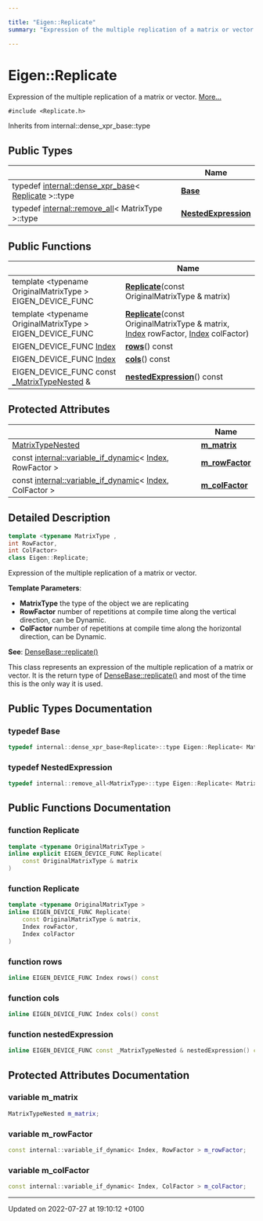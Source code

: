 ```yaml
---

title: "Eigen::Replicate"
summary: "Expression of the multiple replication of a matrix or vector. "

---
```


# Eigen::Replicate



Expression of the multiple replication of a matrix or vector.  [More...](#detailed-description)


`#include <Replicate.h>`

Inherits from internal::dense_xpr_base::type

## Public Types

|                | Name           |
| -------------- | -------------- |
| typedef <a href="http://example.org/classes/structeigen_1_1internal_1_1dense__xpr__base/">internal::dense_xpr_base</a>< <a href="http://example.org/classes/classeigen_1_1replicate/">Replicate</a> >::type | **[Base](http://example.org/classes/classeigen_1_1replicate/#typedef-base)**  |
| typedef <a href="http://example.org/classes/structeigen_1_1internal_1_1remove__all/">internal::remove_all</a>< MatrixType >::type | **[NestedExpression](http://example.org/classes/classeigen_1_1replicate/#typedef-nestedexpression)**  |

## Public Functions

|                | Name           |
| -------------- | -------------- |
| template <typename OriginalMatrixType \> <br>EIGEN_DEVICE_FUNC | **[Replicate](http://example.org/classes/classeigen_1_1replicate/#function-replicate)**(const OriginalMatrixType & matrix) |
| template <typename OriginalMatrixType \> <br>EIGEN_DEVICE_FUNC | **[Replicate](http://example.org/classes/classeigen_1_1replicate/#function-replicate)**(const OriginalMatrixType & matrix, <a href="http://example.org/namespaces/namespaceeigen/#typedef-index">Index</a> rowFactor, <a href="http://example.org/namespaces/namespaceeigen/#typedef-index">Index</a> colFactor) |
| EIGEN_DEVICE_FUNC <a href="http://example.org/namespaces/namespaceeigen/#typedef-index">Index</a> | **[rows](http://example.org/classes/classeigen_1_1replicate/#function-rows)**() const |
| EIGEN_DEVICE_FUNC <a href="http://example.org/namespaces/namespaceeigen/#typedef-index">Index</a> | **[cols](http://example.org/classes/classeigen_1_1replicate/#function-cols)**() const |
| EIGEN_DEVICE_FUNC const <a href="http://example.org/classes/classeigen_1_1replicate/#typedef--matrixtypenested">_MatrixTypeNested</a> & | **[nestedExpression](http://example.org/classes/classeigen_1_1replicate/#function-nestedexpression)**() const |

## Protected Attributes

|                | Name           |
| -------------- | -------------- |
| <a href="http://example.org/classes/classeigen_1_1replicate/#typedef-matrixtypenested">MatrixTypeNested</a> | **[m_matrix](http://example.org/classes/classeigen_1_1replicate/#variable-m-matrix)**  |
| const <a href="http://example.org/classes/classeigen_1_1internal_1_1variable__if__dynamic/">internal::variable_if_dynamic</a>< <a href="http://example.org/namespaces/namespaceeigen/#typedef-index">Index</a>, RowFactor > | **[m_rowFactor](http://example.org/classes/classeigen_1_1replicate/#variable-m-rowfactor)**  |
| const <a href="http://example.org/classes/classeigen_1_1internal_1_1variable__if__dynamic/">internal::variable_if_dynamic</a>< <a href="http://example.org/namespaces/namespaceeigen/#typedef-index">Index</a>, ColFactor > | **[m_colFactor](http://example.org/classes/classeigen_1_1replicate/#variable-m-colfactor)**  |

## Detailed Description

```cpp
template <typename MatrixType ,
int RowFactor,
int ColFactor>
class Eigen::Replicate;
```

Expression of the multiple replication of a matrix or vector. 

**Template Parameters**: 

  * **MatrixType** the type of the object we are replicating 
  * **RowFactor** number of repetitions at compile time along the vertical direction, can be Dynamic. 
  * **ColFactor** number of repetitions at compile time along the horizontal direction, can be Dynamic.


**See**: <a href="http://example.org/classes/classeigen_1_1densebase/#function-replicate">DenseBase::replicate()</a>


This class represents an expression of the multiple replication of a matrix or vector. It is the return type of <a href="http://example.org/classes/classeigen_1_1densebase/#function-replicate">DenseBase::replicate()</a> and most of the time this is the only way it is used.

## Public Types Documentation

### typedef Base

```cpp
typedef internal::dense_xpr_base<Replicate>::type Eigen::Replicate< MatrixType, RowFactor, ColFactor >::Base;
```


### typedef NestedExpression

```cpp
typedef internal::remove_all<MatrixType>::type Eigen::Replicate< MatrixType, RowFactor, ColFactor >::NestedExpression;
```


## Public Functions Documentation

### function Replicate

```cpp
template <typename OriginalMatrixType >
inline explicit EIGEN_DEVICE_FUNC Replicate(
    const OriginalMatrixType & matrix
)
```


### function Replicate

```cpp
template <typename OriginalMatrixType >
inline EIGEN_DEVICE_FUNC Replicate(
    const OriginalMatrixType & matrix,
    Index rowFactor,
    Index colFactor
)
```


### function rows

```cpp
inline EIGEN_DEVICE_FUNC Index rows() const
```


### function cols

```cpp
inline EIGEN_DEVICE_FUNC Index cols() const
```


### function nestedExpression

```cpp
inline EIGEN_DEVICE_FUNC const _MatrixTypeNested & nestedExpression() const
```


## Protected Attributes Documentation

### variable m_matrix

```cpp
MatrixTypeNested m_matrix;
```


### variable m_rowFactor

```cpp
const internal::variable_if_dynamic< Index, RowFactor > m_rowFactor;
```


### variable m_colFactor

```cpp
const internal::variable_if_dynamic< Index, ColFactor > m_colFactor;
```


-------------------------------

Updated on 2022-07-27 at 19:10:12 +0100